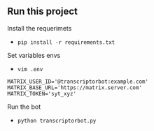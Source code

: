 ## Run this project

Install the requerimets
- `pip install -r requirements.txt`

Set variables envs
- `vim .env`

```
MATRIX_USER_ID='@transcriptorbot:example.com'
MATRIX_BASE_URL='https://matrix.server.com'
MATRIX_TOKEN='syt_xyz'
```
Run the bot
- `python transcriptorbot.py`

